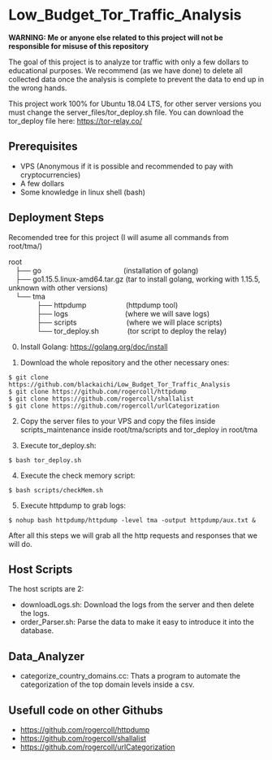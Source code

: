 # Low_Budget_Tor_Traffic_Analysis

**WARNING: Me or anyone else related to this project will not be responsible for misuse of this repository**

The goal of this project is to analyze tor traffic with only a few dollars to educational purposes. We recommend (as we have done) to delete all collected data once the analysis is complete to prevent the data to end up in the wrong hands. 

This project work 100% for Ubuntu 18.04 LTS, for other server versions you must change the server_files/tor_deploy.sh file. You can download the tor_deploy file here: https://tor-relay.co/

## Prerequisites
- VPS (Anonymous if it is possible and recommended to pay with cryptocurrencies)
- A few dollars
- Some knowledge in linux shell (bash)

## Deployment Steps

Recomended tree for this project (I will asume all commands from root/tma/)

root  
 ├── go             (installation of golang)  
 ├── go1.15.5.linux-amd64.tar.gz  (tar to install golang, working with 1.15.5, unknown with other versions)    
 └── tma    
    ├── httpdump       (httpdump tool)  
    ├── logs        (where we will save logs)  
    ├── scripts       (where we will place scripts)  
    └── tor_deploy.sh    (tor script to deploy the relay)  
    
0. Install Golang: https://golang.org/doc/install
    
1. Download the whole repository and the other necessary ones:   
``` console
$ git clone https://github.com/blackaichi/Low_Budget_Tor_Traffic_Analysis   
$ git clone https://github.com/rogercoll/httpdump
$ git clone https://github.com/rogercoll/shallalist
$ git clone https://github.com/rogercoll/urlCategorization
```

2. Copy the server files to your VPS and copy the files inside scripts_maintenance inside root/tma/scripts and tor_deploy in root/tma

3. Execute tor_deploy.sh:  
```console
$ bash tor_deploy.sh
```

4. Execute the check memory script:  
```console 
$ bash scripts/checkMem.sh
```

5. Execute httpdump to grab logs:
```console
$ nohup bash httpdump/httpdump -level tma -output httpdump/aux.txt &
```
After all this steps we will grab all the http requests and responses that we will do.

## Host Scripts

The host scripts are 2:
- downloadLogs.sh: Download the logs from the server and then delete the logs.
- order_Parser.sh: Parse the data to make it easy to introduce it into the database.

## Data_Analyzer

- categorize_country_domains.cc: Thats a program to automate the categorization of the top domain levels inside a csv.

## Usefull code on other Githubs

- https://github.com/rogercoll/httpdump
- https://github.com/rogercoll/shallalist
- https://github.com/rogercoll/urlCategorization
